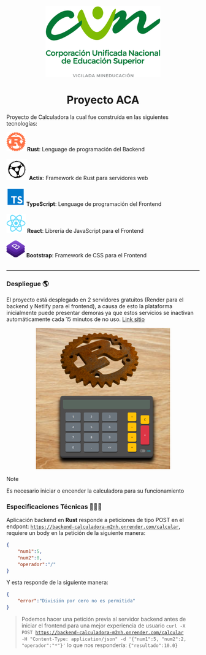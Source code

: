 <p align='center'>
    <img src='./typescript/public/cun.png' width='300'>
</p>
<h1 align='center'>Proyecto ACA</h1>

Proyecto de Calculadora la cual fue construída en las siguientes tecnologías:
<div>
    <img src='./typescript/public/rustLogo.png' width='50'>
    <b>Rust</b>: Lenguage de programación del Backend<br><br>
    <img src='./typescript/public/actix.png' width='55'>
    <b>Actix</b>: Framework de Rust para servidores web<br><br>
    <img src='./typescript/public/TS.png' width='48'>
    <b>TypeScript</b>: Lenguage de programación del Frontend<br><br>
    <img src='./typescript/public/react.png' width='50'>
    <b>React</b>: Librería de JavaScript para el Frontend<br><br>
    <img src='./typescript/public/bootstrap.png' width='48'>
    <b>Bootstrap</b>: Framework de CSS para el Frontend<br><br>
</div>
<hr>

### Despliegue 🌎

El proyecto está desplegado en 2 servidores gratuitos (Render para el backend y Netlify para el frontend), a causa de esto la plataforma inicialmente puede presentar demoras ya que estos servicios se inactivan automáticamente cada 15 minutos de no uso. [Link sitio](https://calculadora-aca.netlify.app/)

<p align='center'>
<img src='./typescript/public/imagen.png' width='350'>
</p>

>[!NOTE]
> Es necesario iniciar o encender la calculadora para su funcionamiento

### Especificaciones Técnicas 👨🏻‍🏫

Aplicación backend en <b>Rust</b> responde a peticiones de tipo POST en el endpont: <code>https://backend-calculadora-m2nh.onrender.com/calcular</code>, requiere un body en la petición de la siguiente manera:
```json
{
    "num1":5,
    "num2":0,
    "operador":"/"
}
```
Y esta responde de la siguiente manera:
```json
{
    "error":"División por cero no es permitida"
}
```

> Podemos hacer una petición previa al servidor backend antes de iniciar el frontend para una mejor experiencia de usuario <code>curl -X POST https://backend-calculadora-m2nh.onrender.com/calcular -H "Content-Type: application/json" -d '{"num1":5, "num2":2, "operador":"*"}'</code> lo que nos respondería: <code>{"resultado":10.0}</code>